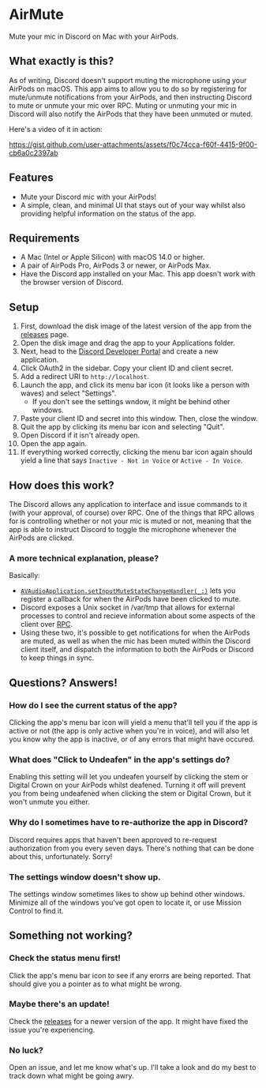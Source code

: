 # AirMute
Mute your mic in Discord on Mac with your AirPods.

## What exactly is this?
As of writing, Discord doesn't support muting the microphone using your AirPods on macOS. This app aims to allow you to do so by registering for mute/unmute notifications from your AirPods, and then instructing Discord to mute or unmute your mic over RPC. Muting or unmuting your mic in Discord will also notify the AirPods that they have been unmuted or muted.

Here's a video of it in action:

https://gist.github.com/user-attachments/assets/f0c74cca-f60f-4415-9f00-cb6a0c2397ab

## Features
- Mute your Discord mic with your AirPods!
- A simple, clean, and minimal UI that stays out of your way whilst also providing helpful information on the status of the app.

## Requirements
- A Mac (Intel or Apple Silicon) with macOS 14.0 or higher.
- A pair of AirPods Pro, AirPods 3 or newer, or AirPods Max.
- Have the Discord app installed on your Mac. This app doesn't work with the browser version of Discord.

## Setup
1. First, download the disk image of the latest version of the app from the [releases](https://github.com/CominAtYou/AirMute/releases/latest) page.
2. Open the disk image and drag the app to your Applications folder.
3. Next, head to the [Discord Developer Portal](https://discord.com/developers) and create a new application.
4. Click OAuth2 in the sidebar. Copy your client ID and client secret.
5. Add a redirect URI to `http://localhost`.
6. Launch the app, and click its menu bar icon (it looks like a person with waves) and select "Settings".
    - If you don't see the settings wndow, it might be behind other windows.
7. Paste your client ID and secret into this window. Then, close the window.
8. Quit the app by clicking its menu bar icon and selecting "Quit".
9. Open Discord if it isn't already open.
10. Open the app again.
11. If everything worked correctly, clicking the menu bar icon again should yield a line that says `Inactive - Not in Voice` or `Active - In Voice`.

## How does this work?
The Discord allows any application to interface and issue commands to it (with your approval, of course) over RPC. One of the things that RPC allows for is controlling whether or not your mic is muted or not, meaning that the app is able to instruct Discord to toggle the microphone whenever the AirPods are clicked.

### A more technical explanation, please?
Basically:
- [`AVAudioApplication.setInputMuteStateChangeHandler(_:)`](https://developer.apple.com/documentation/avfaudio/avaudioapplication/4191602-setinputmutestatechangehandler) lets you register a callback for when the AirPods have been clicked to mute.
- Discord exposes a Unix socket in /var/tmp that allows for external processes to control and recieve information about some aspects of the client over [RPC](https://discord.com/developers/docs/topics/rpc).
- Using these two, it's possible to get notifications for when the AirPods are muted, as well as when the mic has been muted within the Discord client itself, and dispatch the information to both the AirPods or Discord to keep things in sync.

## Questions? Answers!
### How do I see the current status of the app?
Clicking the app's menu bar icon will yield a menu that'll tell you if the app is active or not (the app is only active when you're in voice), and will also let you know why the app is inactive, or of any errors that might have occured.

### What does "Click to Undeafen" in the app's settings do?
Enabling this setting will let you undeafen yourself by clicking the stem or Digital Crown on your AirPods whilst deafened. Turning it off will prevent you from being undeafened when clicking the stem or Digital Crown, but it won't unmute you either.

### Why do I sometimes have to re-authorize the app in Discord?
Discord requires apps that haven't been approved to re-request authorization from you every seven days. There's nothing that can be done about this, unfortunately. Sorry!

### The settings window doesn't show up.
The settings window sometimes likes to show up behind other windows. Minimize all of the windows you've got open to locate it, or use Mission Control to find it.

## Something not working?
### Check the status menu first!
Click the app's menu bar icon to see if any erorrs are being reported. That should give you a pointer as to what might be wrong.
### Maybe there's an update!
Check the [releases](https://github.com/CominAtYou/AirMute/releases/latest) for a newer version of the app. It might have fixed the issue you're experiencing.
### No luck?
Open an issue, and let me know what's up. I'll take a look and do my best to track down what might be going awry.
